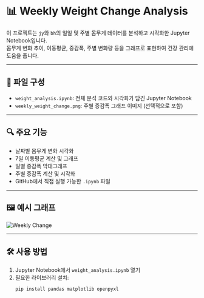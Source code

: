 # 📊 Weekly Weight Change Analysis

이 프로젝트는 `jy`와 `bh`의 일일 및 주별 몸무게 데이터를 분석하고 시각화한 Jupyter Notebook입니다.  
몸무게 변화 추이, 이동평균, 증감폭, 주별 변화량 등을 그래프로 표현하여 건강 관리에 도움을 줍니다.

---

## 📁 파일 구성

- `weight_analysis.ipynb`: 전체 분석 코드와 시각화가 담긴 Jupyter Notebook
- `weekly_weight_change.png`: 주별 증감폭 그래프 이미지 (선택적으로 포함)

---

## 🔍 주요 기능

- 날짜별 몸무게 변화 시각화
- 7일 이동평균 계산 및 그래프
- 일별 증감폭 막대그래프
- 주별 증감폭 계산 및 시각화
- GitHub에서 직접 실행 가능한 `.ipynb` 파일

---

## 🖼️ 예시 그래프

![Weekly Change](weekly_weight_change.png)

---

## 🛠️ 사용 방법

1. Jupyter Notebook에서 `weight_analysis.ipynb` 열기
2. 필요한 라이브러리 설치:
   ```bash
   pip install pandas matplotlib openpyxl
